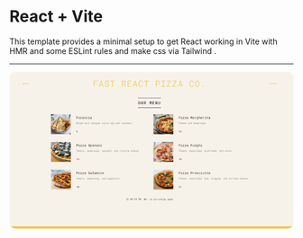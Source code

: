 # React + Vite

This template provides a minimal setup to get React working in Vite with HMR and some ESLint rules and make css via Tailwind .

<hr/>
<div align="center">
<img src = "./src/assets/pizza-menu.png" style = "border-radius:10px">
</div>
 
 
